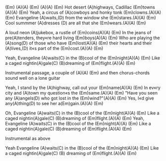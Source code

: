 (Em)  (A)(A)  (Em)  (A)(A)   (Em)
Hot desert (A)highways,  Cadillac (Em)towns (A)(A)  (Em)
Yeah, a circus of (A)cowboys  and honky tonk (Em)clowns.(A)(A)  (Em)
Evangeline (A)waits,(D)  from the window she (Em)stares.(A)(A) (Em)
Cool summmer (A)dresses (D) are all that she (Em)wears.(A)(A) (Em)

A loud neon (A)jukebox, a rustle of (Em)coins(A)(A) (Em)
In the jeans of pre(A)tenders, they«re hard living (Em)boys(A)(A) (Em)
Who are playing the (A)song(D)  of those who have (Em)lost(A)(A) (Em)
their hearts and their (A)lives,(D) it«s part of the (Em)cost.(A)(A) (Em)

Yeah, Evangeline (A)waits(C)  in the (B)cool of the (Em)night(A)(A) (Em)
Like a caged nightin(A)gale(C)  (B)dreaming of (Em)flight.(A)(A) (Em)

Instrumental passage, a couple of (A)(A) (Em) and then chorus-chords
sound well on a lone guitar

Yeah, I stand by the (A)highway,  call out your (Em)name(A)(A) (Em)
In ev«ry city and (A)town  my question«s the (Em)same.(A)(A) (Em)
"Have you seen any (A)angels(D)  who got lost in the (Em)wind?"(A)(A) (Em)
Yes, I«d give any(A)thing(D)  to see her a(Em)gain.(A)(A) (Em)

Oh, Evangeline (A)waits(C)  in the (B)cool of the (Em)night(A)(A) (Em)
Like a caged nightin(A)gale(C)  (B)dreaming of (Em)flight.(A)(A) (Em)
Yeah, Evangeline (A)waits(C)  in the (B)cool of the (Em)night(A)(A) (Em)
Like a caged nightin(A)gale(C)  (B)dreaming of (Em)flight.(A)(A) (Em)

Instrumental as above

Yeah Evangeline (A)waits(C)  in the (B)cool of the (Em)night(A)(A) (Em)
Like a caged nightin(A)gale(C) (B) dreaming of (Em)flight.(A)(A) (Em)

